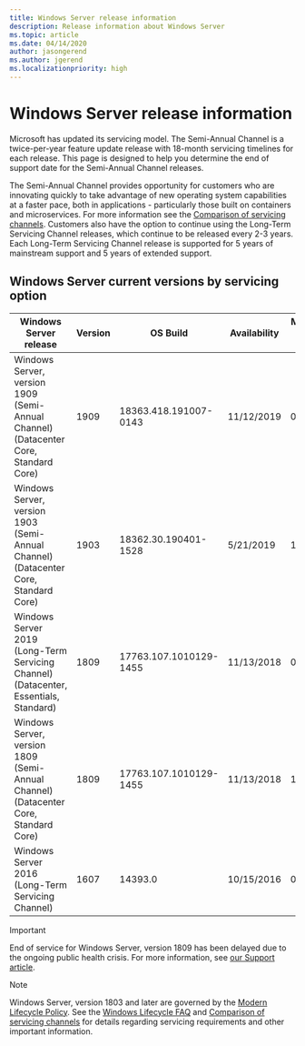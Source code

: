 ```yaml
---
title: Windows Server release information
description: Release information about Windows Server
ms.topic: article
ms.date: 04/14/2020
author: jasongerend
ms.author: jgerend
ms.localizationpriority: high
---
```

# Windows Server release information

Microsoft has updated its servicing model. The Semi-Annual Channel is a twice-per-year feature update release with 18-month servicing timelines for each release. This page is designed to help you determine the end of support date for the Semi-Annual Channel releases.

The Semi-Annual Channel provides opportunity for customers who are innovating quickly to take advantage of new operating system capabilities at a faster pace, both in applications - particularly those built on containers and microservices. For more information see the [Comparison of servicing channels](../get-started-19/servicing-channels-19.md). Customers also have the option to continue using the Long-Term Servicing Channel releases, which continue to be released every 2-3 years. Each Long-Term Servicing Channel release is supported for 5 years of mainstream support and 5 years of extended support.

## Windows Server current versions by servicing option

| Windows Server release | Version | OS Build | Availability | Mainstream support end date|Extended support end date |
|----------------|---------|----------|----------|---------|----------|
| Windows Server, version 1909 (Semi-Annual Channel) (Datacenter Core, Standard Core) | 1909  | 18363.418.191007-0143 | 11/12/2019 | 05/11/2021 | Review note |
| Windows Server, version 1903 (Semi-Annual Channel) (Datacenter Core, Standard Core) | 1903  | 18362.30.190401-1528 | 5/21/2019 | 12/08/2020 | Review note |
|Windows Server 2019 (Long-Term Servicing Channel) (Datacenter, Essentials, Standard)|1809|17763.107.1010129-1455|11/13/2018|01/09/2024|01/09/2029|
|Windows Server, version 1809 (Semi-Annual Channel) (Datacenter Core, Standard Core)|1809|17763.107.1010129-1455|11/13/2018|11/10/2020|Review note|
| Windows Server 2016 (Long-Term Servicing Channel)| 1607 | 14393.0 | 10/15/2016 |01/11/2022| 01/11/2027|

> [!IMPORTANT]
> End of service for Windows Server, version 1809 has been delayed due to the ongoing public health crisis. For more information, see [our Support article](https://support.microsoft.com/help/4557164).

>[!NOTE]
> Windows Server, version 1803 and later are governed by the [Modern Lifecycle Policy](https://support.microsoft.com/help/30881). See the [Windows Lifecycle FAQ](https://support.microsoft.com/help/18581/lifecycle-faq-windows-products) and [Comparison of servicing channels](../get-started-19/servicing-channels-19.md) for details regarding servicing requirements and other important information.
